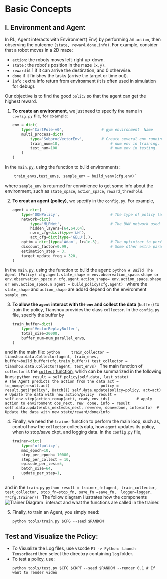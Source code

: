 # Basic Concepts 

## I. Environment and Agent 
In RL, Agent interacts with Environment( Env) by performing an `action`, then observing the outcome `(state, reward,done,info)`. For example, consider that a robot moves in a 2D maze:
+ `action`: the robots moves left-right-up-down. 
+ `state` : the robot's position in the maze `(x,y)`.
+ `reward` is 1 if it can arrive the destination, and 0 otherwise. 
+ `done` if it finishes the tasks (arrive the target or time out).
+ `info` : extra info return from environment (it is often used in simulation for debug). 
  
Our objective is to find the good `policy` so that the agent can get the highest reward. 

1. **To create an environment**, we just need to specify the name in `config.py` file, for example:
    ```python
    env = dict(
        type='CartPole-v0',                 # gym environment  Name
        multi_process=dict(
            type='SubprocVectorEnv',        # Create several env running in parallel  
            train_num=10,                       # num env in training.
            test_num=100                        # num env in testing.    
        )
    )
    ```
In the `main.py`, using the function to build environments:
```python
    train_envs,test_envs, sample_env = build_venv(cfg.env)`
```
where `sample_env` is returned for convinience to get some info about the environment, such as `state_space`, `action_space`, `reward_threshold`.

2. **To creat an agent (policy)**, we specify in the `config.py`. For example,
    ```python
    agent = dict(
        type='DQNPolicy',                       # The type of policy (a.k.a agent or algorithm)
        network=dict(
            type='MLPNet',                      # The DNN network used in the policy    
            hidden_layers=[64,64,64],
            norm_cfg=dict(type='LN'),
            act_cfg=dict(type='GELU'),),
        optim = dict(type='Adam', lr=1e-3),     # The optimizer to perform Gradient backwad of Loss funtion 
        discount_factor=0.99,                   # Some other extra params of the policy        
        estimation_step = 3,
        target_update_freq = 320,
    )
    ```
In the `main.py`, using the function to build the agent:
    ```python
    # Build The Agent (Policy)
    cfg.agent.state_shape = env.observation_space.shape or env.observation_space.n
    cfg.agent.action_shape= env.action_space.shape or env.action_space.n
    agent = build_policy(cfg.agent)
    ```
where the `state_shape` and `action_shape` are added depend on the environment `sample_env`.

3. **To allow the `agent` interact with the `env` and collect the data** (`buffer`) to train the policy, Tianshou provides the class `collector`. 
In the `config.py` file, specify the buffer by
    ```python
    train_buffer=dict(
        type='VectorReplayBuffer',
        total_size=20000, 
        buffer_num=num_parallel_envs,
    )
    ```
and in the main file:
    ```python    
    train_collector = tianshou.data.Collector(agent, train_envs, 
                            buffer=build_buffer(cfg.train_buffer))
    test_collector = tianshou.data.Collector(agent, test_envs)
    ```
The main function of `collector` is the [`collect` function](https://github.com/thu-ml/tianshou/blob/c25926dd8f5b6179f7f76486ee228982f48b4469/tianshou/data/collector.py#L144), which can be summarized in the following lines:
    ```python
    result = self.policy(self.data, last_state)                         # The Agent predicts the action from the data
    act = to_numpy(result.act)                      
    policy = result.get("policy", Batch())
    self.data.update(policy=policy, act=act)                            # Update the data with new action/policy 
    result = self.env.step(action_remap(act), ready_env_ids)            # apply action to environment
    obs_next, rew, done, info = result
    self.data.update(obs_next=obs_next, rew=rew, done=done, info=info)  # Update the data with new state/reward/done/info
    ```

4. Finally, we need the `trainer` function to perform the main loop, such as, control how the `collector` collects data, how `agent` updates its policy, when to stop/save ckpt, and logging data. In the `config.py` file,
    ```python
    trainer=dict(
        type='offpolicy',
        max_epoch=10, 
        step_per_epoch= 10000,
        step_per_collect = 10,
        episode_per_test=5,
        batch_size=64,
        update_per_step=1,
    )
    ```
and in the `train.py`
    ```python
    result = trainer_fn(agent, train_collector, test_collector,
                        stop_fn=stop_fn, save_fn =save_fn, 
                        logger=logger, **cfg.trainer))
    ```
The follow diagram illustrates how the components interact and what the functions are called in the trainer.
<img src="https://tianshou.readthedocs.io/en/master/_images/concepts_arch2.png"
     alt="Trainer Diagram"
     style="float: left; margin-right: 10px;" />

5. Finally, to train an Agent, you simply need:
    ```
    python tools/train.py $CFG --seed $RANDOM
    ```
## Test and Visualize the Policy:
+ To Visualize the Log files, use vscode `F1 -> Python: Launch TensorBoard` then select the directory containing `log` folder.
+ To test a policy, use:
    ```
    python tools/test.py $CFG $CKPT --seed $RANDOM --render 0.1 # If want to render video
    ```
